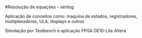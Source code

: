 #Resolução de equações - verilog

<P>Aplicação de conceitos como: maquina de estados, registradores, multiplexadores, ULA, displays e outros</P>
<p>Simulação por Testbench e aplicação FPGA DE10-Lite Altera</p>
